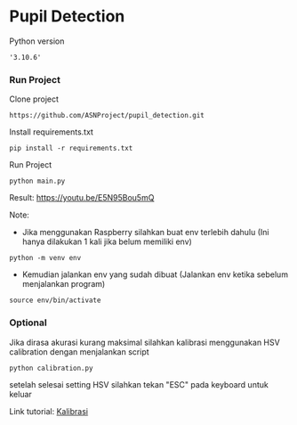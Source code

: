 # Pupil Detection

Python version
```
'3.10.6'
```

### Run Project
Clone project
```
https://github.com/ASNProject/pupil_detection.git
```

Install requirements.txt
```
pip install -r requirements.txt
```

Run Project 
```
python main.py
```

Result: https://youtu.be/E5N95Bou5mQ

Note:
- Jika menggunakan Raspberry silahkan buat env terlebih dahulu (Ini hanya dilakukan 1 kali jika belum memiliki env)
```
python -m venv env
```
- Kemudian jalankan env yang sudah dibuat (Jalankan env ketika sebelum menjalankan program)
```
source env/bin/activate
```

### Optional
Jika dirasa akurasi kurang maksimal silahkan kalibrasi menggunakan HSV calibration dengan  menjalankan script
```
python calibration.py
```

setelah selesai setting HSV silahkan tekan "ESC" pada keyboard untuk keluar

Link tutorial: [Kalibrasi](https://youtu.be/I8AkaV3S8_k)